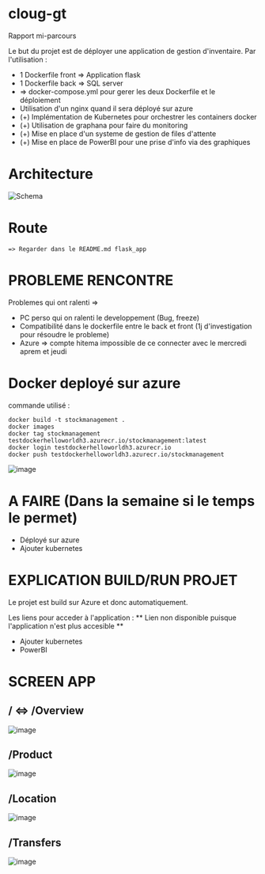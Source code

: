 # cloug-gt

Rapport mi-parcours

Le but du projet est de déployer une application de gestion d'inventaire. Par l'utilisation :
- 1 Dockerfile front => Application flask
- 1 Dockerfile back => SQL server
- => docker-compose.yml pour gerer les deux Dockerfile et le déploiement
- Utilisation d'un nginx quand il sera déployé sur azure
- (+) Implémentation de Kubernetes pour orchestrer les containers docker
- (+) Utilisation de graphana pour faire du monitoring
- (+) Mise en place d'un systeme de gestion de files d'attente
- (+) Mise en place de PowerBI pour une prise d'info via des graphiques


# Architecture

![Schema](https://github.com/BlazingBurn/Microservice_implement_stockManagement/assets/49305403/acc1462e-b6ef-46ef-a7fd-25d87e948d78)

# Route
    => Regarder dans le README.md flask_app

# PROBLEME RENCONTRE

Problemes qui ont ralenti => 
- PC perso qui on ralenti le developpement (Bug, freeze)
- Compatibilité dans le dockerfile entre le back et front (1j d'investigation pour résoudre le probleme)
- Azure => compte hitema impossible de ce connecter avec le mercredi aprem et jeudi

# Docker deployé sur azure

commande utilisé :

    docker build -t stockmanagement .
    docker images
    docker tag stockmanagement testdockerhelloworldh3.azurecr.io/stockmanagement:latest
    docker login testdockerhelloworldh3.azurecr.io
    docker push testdockerhelloworldh3.azurecr.io/stockmanagement

![image](https://github.com/BlazingBurn/Microservice_implement_stockManagement/assets/49305403/3e01fec8-97e0-4cc4-82ac-a5c023fecf13)

# A FAIRE (Dans la semaine si le temps le permet)
- Déployé sur azure
- Ajouter kubernetes

# EXPLICATION BUILD/RUN PROJET

Le projet est build sur Azure et donc automatiquement.

Les liens pour acceder à l'application :
** Lien non disponible puisque l'application n'est plus accesible **
- Ajouter kubernetes
- PowerBI

# SCREEN APP
## / <=> /Overview
![image](https://github.com/BlazingBurn/Microservice_implement_stockManagement/assets/49305403/78514a6e-3deb-4689-a652-9854fc4d8a0c)

## /Product
![image](https://github.com/BlazingBurn/Microservice_implement_stockManagement/assets/49305403/b08d813f-9639-4d10-8aeb-83797dbb26e7)

## /Location
![image](https://github.com/BlazingBurn/Microservice_implement_stockManagement/assets/49305403/7a9f8c8d-f356-419b-b49e-000d1bbae757)

## /Transfers
![image](https://github.com/BlazingBurn/Microservice_implement_stockManagement/assets/49305403/caf3d7f0-1b1c-4e7a-84d6-558df9c6b51b)
